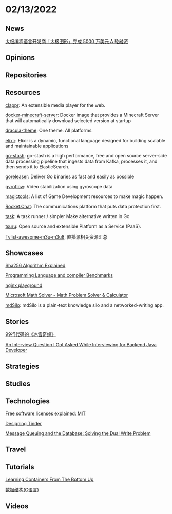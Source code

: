 # 02/13/2022

## News
[太极编程语言开发商「太极图形」完成 5000 万美元 A 轮融资](https://www.oschina.net/news/181427/taichi-graphics-a-round-fund)

## Opinions

## Repositories

## Resources
[clappr](https://github.com/clappr/clappr): An extensible media player for the web.

[docker-minecraft-server](https://github.com/itzg/docker-minecraft-server): Docker image that provides a Minecraft Server that will automatically download selected version at startup

[dracula-theme](https://github.com/dracula/dracula-theme): One theme. All platforms.

[elixir](https://github.com/elixir-lang/elixir): Elixir is a dynamic, functional language designed for building scalable and maintainable applications

[go-stash](https://github.com/kevwan/go-stash): go-stash is a high performance, free and open source server-side data processing pipeline that ingests data from Kafka, processes it, and then sends it to ElasticSearch.

[goreleaser](https://github.com/goreleaser/goreleaser): Deliver Go binaries as fast and easily as possible

[gyroflow](https://github.com/gyroflow/gyroflow): Video stabilization using gyroscope data

[magictools](https://github.com/ellisonleao/magictools): A list of Game Development resources to make magic happen.

[Rocket.Chat](https://github.com/RocketChat/Rocket.Chat): The communications platform that puts data protection first.

[task](https://github.com/go-task/task): A task runner / simpler Make alternative written in Go

[tsuru](https://github.com/tsuru/tsuru): Open source and extensible Platform as a Service (PaaS).

[Tvlist-awesome-m3u-m3u8](https://github.com/imDazui/Tvlist-awesome-m3u-m3u8): 直播源相关资源汇总

## Showcases
[Sha256 Algorithm Explained](https://sha256algorithm.com/)

[Programming Language and compiler Benchmarks](https://programming-language-benchmarks.vercel.app/)

[nginx playground](https://nginx-playground.wizardzines.com/)

[Microsoft Math Solver - Math Problem Solver & Calculator](https://mathsolver.microsoft.com/en)

[mdSilo](https://mdsilo.com/): mdSilo is a plain-text knowledge silo and a networked-writing app.

## Stories
[99行代码的《冰雪奇缘》](https://zhuanlan.zhihu.com/p/97700605)

[An Interview Question I Got Asked While Interviewing for Backend Java Developer](https://medium.com/@wdn0612/an-interview-question-i-got-asked-while-interviewing-for-backend-java-developer-f9fc24b2bf56)

## Strategies


## Studies

## Technologies
[Free software licenses explained: MIT](https://drewdevault.com/2022/02/07/Free-software-licenses-MIT.html)

[Designing Tinder](http://highscalability.com/blog/2022/1/17/designing-tinder.html)

[Message Queuing and the Database: Solving the Dual Write Problem](https://www.cockroachlabs.com/blog/message-queuing-database-kafka/)

## Travel

## Tutorials
[Learning Containers From The Bottom Up](https://iximiuz.com/en/posts/container-learning-path/)

[数据结构(C语言)](https://lookcos.cn/archives/1120.html)

## Videos
